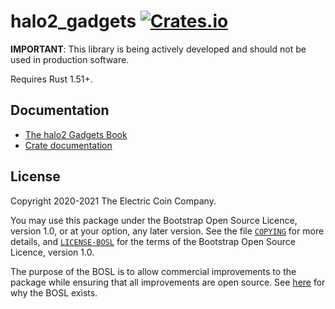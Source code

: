 # halo2_gadgets [![Crates.io](https://img.shields.io/crates/v/halo2_gadgets.svg)](https://crates.io/crates/halo2_gadgets) #

**IMPORTANT**: This library is being actively developed and should not be used in production software.

Requires Rust 1.51+.

## Documentation

- [The halo2 Gadgets Book](https://zcash.github.io/halo2_gadgets/)
- [Crate documentation](https://docs.rs/halo2_gadgets)

## License

Copyright 2020-2021 The Electric Coin Company.

You may use this package under the Bootstrap Open Source Licence, version 1.0,
or at your option, any later version. See the file [`COPYING`](COPYING) for
more details, and [`LICENSE-BOSL`](LICENSE-BOSL) for the terms of the Bootstrap
Open Source Licence, version 1.0.

The purpose of the BOSL is to allow commercial improvements to the package
while ensuring that all improvements are open source. See
[here](https://electriccoin.co/blog/introducing-tgppl-a-radically-new-type-of-open-source-license/)
for why the BOSL exists.
